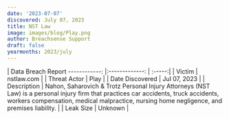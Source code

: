 ```yaml
---
date: '2023-07-07'
discovered: July 07, 2023
title: NST Law
image: images/blog/Play.png
author: Breachsense Support
draft: false
yearmonths: 2023/july
---
```



| Data Breach Report
------------:     |:-------------:    | :-----:|
| Victim      | nstlaw.com      | 
| Threat Actor      | Play      | 
| Date Discovered      | Jul 07, 2023      | 
| Description      | Nahon, Saharovich & Trotz Personal Injury Attorneys (NST Law) is a personal injury firm that practices car accidents, truck accidents, workers compensation, medical malpractice, nursing home negligence, and premises liability.      | 
| Leak Size      | Unknown      | 

